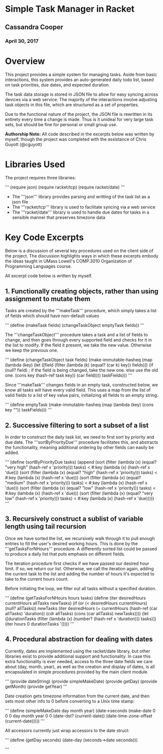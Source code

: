 # Simple Task Manager in Racket

## Cassandra Cooper
### April 30, 2017

# Overview
This project provides a simple system for managing tasks. Aside from basic interactions, this system provides an auto-generated daily todo list, based on task priorities, due dates, and expected duration. 

The task data storage is stored in JSON file to allow for easy syncing across devices via a web service. The majority of the interactions involve adjusting task objects in this file, which are structured as a set of properties. 

Due to the functional nature of the project, the JSON file is rewritten in its entirety every time a change is made. Thus is it unideal for very large task sets, but should be fine for personal or small group use.

**Authorship Note:** All code described in the excerpts below was written by myself, though the project was completed with the assistance of Chris Guyott (@cguyott)

# Libraries Used
The project requires three libraries:

'''
(require json)
(require racket/tcp)
(require racket/date)
'''

* The '''json''' library provides parsing and writting of the task list as a json file
* The '''racket/tcp''' library is used to facilitate syncing via a web service
* The '''racket/date''' library is used to handle due dates for tasks in a sensible manner that preserves timezone data

# Key Code Excerpts

Below is a discussion of several key procedures used on the client side of the project. The discussion highlights ways in which these excerpts embody the ideas taught in UMass Lowell's COMP.3010 Organization of Programming Languages course.

All excerpt code below is written by myself.

## 1. Functionally creating objects, rather than using assignment to mutate them

Tasks are created by the '''makeTask''' procedure, which simply takes a list of fields which should have non-default values

'''
(define (makeTask fields)
  (changeTaskObject emptyTask fields))
'''

The '''changeTaskObject''' procedure takes a task and a list of fields to change, and then goes through every supported field and checks for it in the list to modify. If the field it present, we take the new value. Otherwise we keep the previous one.

'''
(define (changeTaskObject task fields)
  (make-immutable-hasheq
   (map (lambda (key)
          (let ([field (filter (lambda (k) (equal? (car k) key)) fields)])
            (if (null? field) ; if the field is being changed, take the new one. else use the old one.
                (cons key (hash-ref task key))
                (car field))))
        taskFields)))
'''

Since '''makeTask''' changes fields in an empty task, constructed below, we know all tasks will have every valid field. This uses a map from the list of valid fields to a list of key value pairs, initializing all fields to an empty string. 

'''
(define emptyTask
  (make-immutable-hasheq
   (map (lambda (key)
          (cons key ""))
        taskFields)))
'''

## 2. Successive filtering to sort a subset of a list

In order to construct the daily task list, we need to first sort by priority and due date. The '''sortByPriorityDue''' procedure facilitates this, and abstracts the functionality, meaning additional ordering by other fields can easily be added.

'''
(define (sortByPriorityDue tasks)
  (append (sort (filter (lambda (x) (equal? "very high" (hash-ref x 'priority))) tasks) < #:key (lambda (x) (hash-ref x 'due)))
          (sort (filter (lambda (x) (equal? "high" (hash-ref x 'priority))) tasks) < #:key (lambda (x) (hash-ref x 'due)))
          (sort (filter (lambda (x) (equal? "medium" (hash-ref x 'priority))) tasks) < #:key (lambda (x) (hash-ref x 'due)))
          (sort (filter (lambda (x) (equal? "low" (hash-ref x 'priority))) tasks) < #:key (lambda (x) (hash-ref x 'due)))
          (sort (filter (lambda (x) (equal? "very low" (hash-ref x 'priority))) tasks) < #:key (lambda (x) (hash-ref x 'due)))))
'''

## 3. Recursively construct a sublist of variable length using tail recursion

Once we have sorted the list, we recursively walk through it to pull enough entries to fill the user's desired working hours. This is done by the '''getTasksForNHours''' procedure. A differently sorted list could be passed to produce a daily list that puts emphasis on different fields.

The iteration procedure first checks if we have passed our desired hour limit. If so, we return our list. Otherwise, we call the iteration again, adding the current task to the list and adding the number of hours it's expected to take to the current hours count. 

Before initiating the loop, we filter out all tasks without a specified duration.

'''
(define (getTasksForNHours hours tasks)
  (define (iter desiredHours currentHours allTasks newTasks)
    (if (or (< desiredHours currentHours) (null? allTasks))
        newTasks
        (iter desiredHours
              (+ currentHours
                 (hash-ref (car allTasks) 'duration))
              (cdr allTasks)
              (cons (car allTasks) newTasks))))
  (let ([durationTasks (filter (lambda (x) (number? (hash-ref x 'duration))) tasks)])
    (iter hours 0 durationTasks '())))
'''

## 4. Procedural abstraction for dealing with dates

Currently, dates are implemented using the racket/date library, but other libraries exist to provide additional support and functionality. In case this extra functionality is ever needed, access to the three date fields we care about (day, month, year), as well as the creation and display of dates, is all encapsulated in simple procedures provided by the main client module.

'''
(provide dateString)
(provide simpleMakeDate)
(provide getDay)
(provide getMonth)
(provide getYear)
'''

Date creation gets timezone information from the current date, and then sets most other info to 0 before converting to a Unix time stamp:

'''
(define (simpleMakeDate day month year)
  (date->seconds (make-date 0 0 0 day month year 0 0 (date-dst? (current-date)) (date-time-zone-offset (current-date)))))
'''

All accessors currently just wrap accessors to the date struct:

'''
(define (getDay seconds)
  (date-day (seconds->date seconds)))

'''